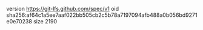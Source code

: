 version https://git-lfs.github.com/spec/v1
oid sha256:af64c1a5ee7aaf022bb505cb2c5b78a7197094afb488a0b056bd9271e0e70238
size 2190
